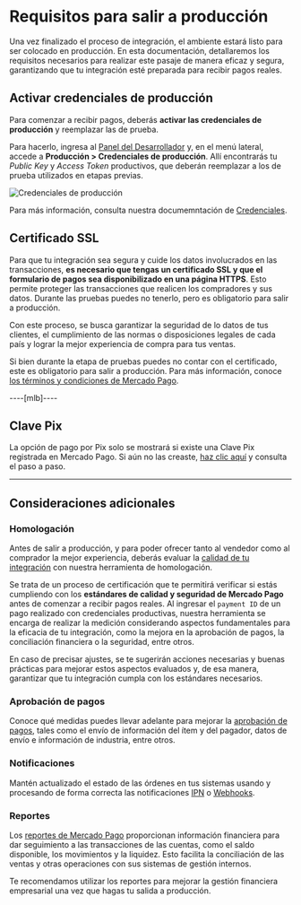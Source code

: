 # Requisitos para salir a producción

Una vez finalizado el proceso de integración, el ambiente estará listo para ser colocado en producción. En esta documentación, detallaremos los requisitos necesarios para realizar este pasaje de manera eficaz y segura, garantizando que tu integración esté preparada para recibir pagos reales.

## Activar credenciales de producción

Para comenzar a recibir pagos, deberás **activar las credenciales de producción** y reemplazar las de prueba. 

Para hacerlo, ingresa al [Panel del Desarrollador](https://www.mercadopago[FAKER][URL][DOMAIN]/settings/account/credentials) y, en el menú lateral, accede a **Producción > Credenciales de producción**. Allí encontrarás tu _Public Key_ y _Access Token_ productivos, que deberán reemplazar a los de prueba utilizados en etapas previas.

![Credenciales de producción](woocomerce/test-prod-credentials-es.png)

Para más información, consulta nuestra documemntación de [Credenciales](/developers/es/guides/additional-content/your-integrations/credentials).

## Certificado SSL 

Para que tu integración sea segura y cuide los datos involucrados en las transacciones, **es necesario que tengas un certificado SSL y que el formulario de pagos sea disponibilizado en una página HTTPS**. Esto permite proteger las transacciones que realicen los compradores y sus datos.
Durante las pruebas puedes no tenerlo, pero es obligatorio para salir a producción.

Con este proceso, se busca garantizar la seguridad de lo datos de tus clientes, el cumplimiento de las normas o disposiciones legales de cada país y lograr la mejor experiencia de compra para tus ventas. 

Si bien durante la etapa de pruebas puedes no contar con el certificado, este es obligatorio para salir a producción. Para más información, conoce [los términos y condiciones de Mercado Pago](/developers/es/guides/resources/legal/terms-and-conditions).

----[mlb]----
## Clave Pix

La opción de pago por Pix solo se mostrará si existe una Clave Pix registrada en Mercado Pago. Si aún no las creaste, [haz clic aquí](https://www.youtube.com/watch?v=60tApKYVnkA) y consulta el paso a paso.

------------

## Consideraciones adicionales

### Homologación

Antes de salir a producción, y para poder ofrecer tanto al vendedor como al comprador la mejor experiencia, deberás evaluar la [calidad de tu integración](/developers/es/guides/additional-content/homologator/homologator) con nuestra herramienta de homologación. 

Se trata de un proceso de certificación que te permitirá verificar si estás cumpliendo con los **estándares de calidad y seguridad de Mercado Pago** antes de comenzar a recibir pagos reales. Al ingresar el `payment ID` de un pago realizado con credenciales productivas, nuestra herramienta se encarga de realizar la medición considerando aspectos fundamentales para la eficacia de tu integración, como la mejora en la aprobación de pagos, la conciliación financiera o la seguridad, entre otros.

En caso de precisar ajustes, se te sugerirán acciones necesarias y buenas prácticas para mejorar estos aspectos evaluados y, de esa manera, garantizar que tu integración cumpla con los estándares necesarios.

### Aprobación de pagos

Conoce qué medidas puedes llevar adelante para mejorar la [aprobación de pagos](/developers/es/guides/additional-content/how-tos/payment-rejections), tales como el envío de información del ítem y del pagador, datos de envío e información de industria, entre otros.

### Notificaciones

Mantén actualizado el estado de las órdenes en tus sistemas usando y procesando de forma correcta las notificaciones [IPN](/developers/es/guides/additional-content/your-integrations/ipn) o [Webhooks](/developers/es/guides/additional-content/your-integrations/webhooks).

### Reportes

Los [reportes de Mercado Pago](/developers/es/guides/additional-content/reports/introduction) proporcionan información financiera para dar seguimiento a las transacciones de las cuentas, como el saldo disponible, los movimientos y la liquidez. Esto facilita la conciliación de las ventas y otras operaciones con sus sistemas de gestión internos.

Te recomendamos utilizar los reportes para mejorar la gestión financiera empresarial una vez que hagas tu salida a producción.
